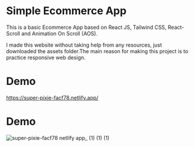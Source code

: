 # Simple Ecommerce App

This is a basic Ecommerce App based on React JS, Tailwind CSS, React-Scroll and Animation On Scroll (AOS).

I made this website without taking help from any resources, just downloaded the assets folder.The main reason for making this project is to practice responsive web design.
# Demo
https://super-pixie-facf78.netlify.app/
# Demo
![super-pixie-facf78 netlify app_ (1) (1) (1)](https://github.com/Umair-Web/EcommerceApp1/assets/125777604/a43eb117-a016-4c98-83a6-c865da8a513b)

